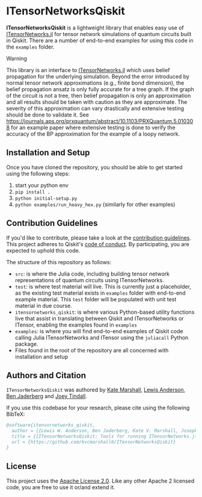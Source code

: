# ITensorNetworksQiskit

**ITensorNetworksQiskit** is a lightweight library that enables easy use of [ITensorNetworks.jl](https://github.com/ITensor/ITensorNetworks.jl) 
for tensor network simulations of quantum circuits built in Qiskit. There are a number 
of end-to-end examples for using this code in the `examples` folder.

> [!WARNING]
> This library is an interface to [ITensorNetworks.jl](https://github.com/ITensor/ITensorNetworks.jl) which uses belief propagation
> for the underlying simulation. Beyond the error introduced by normal tensor network approximations
> (e.g., finite bond dimension), the belief propagation ansatz is only fully accurate for a tree graph.
> If the graph of the circuit is not a tree, then belief propagation is only an approximation
> and all results should be taken with caution as they are approximate. The severity of this 
> approximation can vary drastically and extensive testing should be done to validate it. 
> See https://journals.aps.org/prxquantum/abstract/10.1103/PRXQuantum.5.010308 for an example paper 
> where extensive testing is done to verify the accuracy of the BP approximation for the example of 
> a loopy network.

## Installation and Setup

Once you have cloned the repository, you should be able to get started using the following steps:

 1. start your python env
 2. `pip install .`
 3. `python initial-setup.py`
 4. `python examples/run_heavy_hex.py` (similarly for other examples)

## Contribution Guidelines

If you'd like to contribute, please take a look at the
[contribution guidelines](CONTRIBUTING.md).
This project adheres to Qiskit's 
[code of conduct](https://github.com/Qiskit/qiskit/blob/master/CODE_OF_CONDUCT.md).
By participating, you are expected to uphold this code.

The structure of this repository as follows:
 
 - `src`: is where the Julia code, including building tensor network representations of quantum circuits 
 using ITensorNetworks. 
 - `test`: is where test material will live. This is currently just a placeholder, as the existing test 
 material exists in `examples` folder with end-to-end example material. This `test` folder will be populated
 with unit test material in due course.
 - `itensornetworks_qiskit`: is where various Python-based utility functions live that assist in translating
 between Qiskit and ITensorNetworks or ITensor, enabling the examples found in `examples`
 - `examples`: is where you will find end-to-end examples of Qiskit code calling Julia ITensorNetworks and 
 ITensor using the `juliacall` Python package.
 - Files found in the root of the repository are all concerned with installation and setup

## Authors and Citation

`ITensorNetworksQiskit` was authored by 
[Kate Marshall](mailto:kate.marshall@ibm.com), [Lewis Anderson](mailto:lewis.anderson@ibm.com), 
[Ben Jaderberg](mailto:benjamin.jaderberg@ibm.com) and
[Joey Tindall](mailto:jtindall@flatironinstitute.org). 

If you use this codebase for your research, please cite using the following BibTeX:

```bibtex
@software{itensornetworks_qiskit,
  author = {{Lewis W. Anderson, Ben Jaderberg, Kate V. Marshall, Joseph Tindall}},
  title = {{ITensorNetworksQiskit: Tools for running ITensorNetworks.jl simulations of Qiskit quantum circuits.}},
  url = {https://github.com/kvcmarshall6/ITensorNetworksQiskit}
}
```

## License

This project uses the [Apache License 2.0](LICENSE). Like any other Apache 2 licensed code, you are free to use it or/and extend it.


